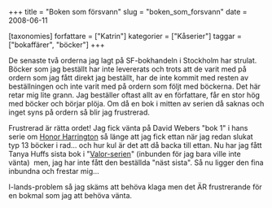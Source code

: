 +++
title = "Boken som försvann"
slug = "boken_som_forsvann"
date = 2008-06-11

[taxonomies]
forfattare = ["Katrin"]
kategorier = ["Kåserier"]
taggar = ["bokaffärer", "böcker"]
+++

De senaste två orderna jag lagt på SF-bokhandeln i Stockholm har strulat. Böcker som jag beställt har inte levererats och trots att de varit med på ordern som jag fått direkt jag beställt, har de inte kommit med resten av beställningen och inte varit med på ordern som följt med böckerna. Det här retar mig lite grann. Jag beställer oftast allt av en författare, får en stor hög med böcker och börjar plöja. Om då en bok i mitten av serien då saknas och inget syns på ordern så blir jag frustrerad.

Frustrerad är rätta ordet! Jag fick vänta på David Webers "bok 1" i hans serie om [Honor Harrington](http://web.telia.com/~u54504162/honor/index.htm) så länge att jag fick ettan när jag redan slukat typ 13 böcker i rad... och hur kul är det att då backa till ettan. Nu har jag fått Tanya Huffs sista bok i "[Valor-serien](http://www.sfbok.se/asp/serie.asp?Serie=2335)" (inbunden för jag bara ville inte vänta)   men, jag har inte fått den beställda "näst sista".  Så nu ligger den fina inbundna och frestar mig...

I-lands-problem så jag skäms att behöva klaga men det ÄR frustrerande för en bokmal som jag att behöva vänta.
